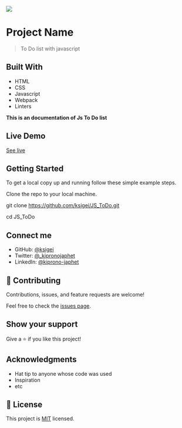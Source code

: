 ![](https://img.shields.io/badge/Microverse-blueviolet)

# Project Name

> To Do list with javascript

<!-- ![screenshot](./images/screenshot.png)
![screenshot](./images/screenshot1.png)
![screenshot](./images/contact-scrn.png)
![screenshot](./images/footer-scrn.png)
![screenshot](./images/footer-scrn.png) -->

## Built With

- HTML
- CSS
- Javascript
- Webpack
- Linters

**This is an documentation of Js To Do list**

## Live Demo

[See live](https://ksigei.github.io/JS_ToDo/)

## Getting Started

To get a local copy up and running follow these simple example steps.

Clone the repo to your local machine.

git clone https://github.com/ksigei/JS_ToDo.git

cd JS_ToDo

## Connect me

- GitHub: [@ksigei](https://github.com/ksigei)
- Twitter: [@\_kipronojaphet](https://twitter.com/@_kipronojaphet)
- LinkedIn: [@kiprono-japhet](https://www.linkedin.com/in/kiprono-japhet-85aab1220)

## 🤝 Contributing

Contributions, issues, and feature requests are welcome!

Feel free to check the [issues page](../../issues/).

## Show your support

Give a ⭐️ if you like this project!

## Acknowledgments

- Hat tip to anyone whose code was used
- Inspiration
- etc

## 📝 License

This project is [MIT](./MIT.md) licensed.
